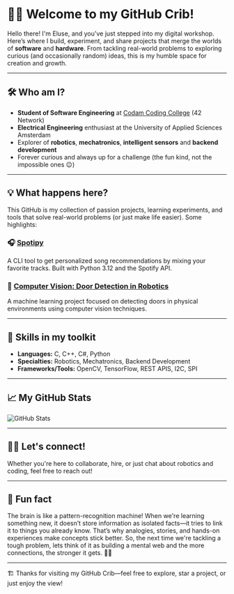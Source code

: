 # 👋🏾 Welcome to my GitHub Crib!

Hello there! I'm Eluse, and you've just stepped into my digital workshop. Here’s where I build, experiment, and share projects that merge the worlds of **software** and **hardware**. From tackling real-world problems to exploring curious (and occasionally random) ideas, this is my humble space for creation and growth.

---

## 🛠️ Who am I?
- **Student of Software Engineering** at [Codam Coding College](https://www.codam.nl) (42 Network)  
- **Electrical Engineering** enthusiast at the University of Applied Sciences Amsterdam  
- Explorer of **robotics**, **mechatronics**, **intelligent sensors** and **backend development**
- Forever curious and always up for a challenge (the fun kind, not the impossible ones 😉)

---

## 💡 What happens here?
This GitHub is my collection of passion projects, learning experiments, and tools that solve real-world problems (or just make life easier). Some highlights:

### 🎧 [Spotipy](https://github.com/Esiwehl/spotipy)
A CLI tool to get personalized song recommendations by mixing your favorite tracks. Built with Python 3.12 and the Spotify API.

### 🚪 [Computer Vision: Door Detection in Robotics](https://github.com/Esiwehl/ComputerVision_DoorDetection)
A machine learning project focused on detecting doors in physical environments using computer vision techniques.

---

## 🧠 Skills in my toolkit
- **Languages:** C, C++, C#, Python  
- **Specialties:** Robotics, Mechatronics, Backend Development
- **Frameworks/Tools:** OpenCV, TensorFlow, REST APIS, I2C, SPI

---

## 📈 My GitHub Stats
![GitHub Stats](https://github-readme-stats.vercel.app/api?username=Esiwehl&show_icons=true&theme=dark)

---

## 🤝🏾 Let's connect!
Whether you're here to collaborate, hire, or just chat about robotics and coding, feel free to reach out!

---

## 🎨 Fun fact
The brain is like a pattern-recognition machine! When we're learning something new, it doesn’t store information as isolated facts—it tries to link it to things you already know. That’s why analogies, stories, and hands-on experiences make concepts stick better. So, the next time we're tackling a tough problem, lets think of it as building a mental web and the more connections, the stronger it gets. 🧠✨

---

🏗️ Thanks for visiting my GitHub Crib—feel free to explore, star a project, or just enjoy the view!
